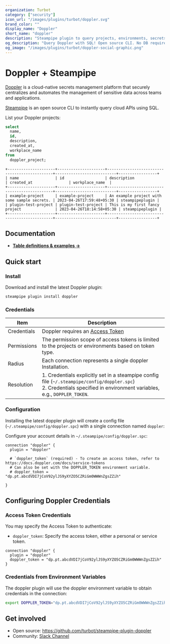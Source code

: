 ```yaml
---
organization: Turbot
category: ["security"]
icon_url: "/images/plugins/turbot/doppler.svg"
brand_color: ""
display_name: "Doppler"
short_name: "doppler"
description: "Steampipe plugin to query projects, environments, secrets and more from Doppler."
og_description: "Query Doppler with SQL! Open source CLI. No DB required."
og_image: "/images/plugins/turbot/doppler-social-graphic.png"
---
```


# Doppler + Steampipe

[Doppler](https://www.doppler.com/) is a cloud-native secrets management platform that securely centralizes and automates the management of sensitive data across teams and applications.

[Steampipe](https://steampipe.io) is an open source CLI to instantly query cloud APIs using SQL.

List your Doppler projects:

```sql
select
  name,
  id,
  description,
  created_at,
  workplace_name
from
  doppler_project;
```

```
+---------------------+---------------------+----------------------------------------------+---------------------------+-----------------+
| name                | id                  | description                                  | created_at                | workplace_name  |
+---------------------+---------------------+----------------------------------------------+---------------------------+-----------------+
| example-project     | example-project     | An example project with some sample secrets. | 2023-04-26T17:59:48+05:30 | steampipeplugin |
| plugin-test-project | plugin-test-project | This is my first fancy project               | 2023-04-26T18:14:58+05:30 | steampipeplugin |
+---------------------+---------------------+----------------------------------------------+---------------------------+-----------------+
```

## Documentation

- **[Table definitions & examples →](/plugins/turbot/doppler/tables)**

## Quick start

### Install

Download and install the latest Doppler plugin:

```sh
steampipe plugin install doppler
```

### Credentials

| Item        | Description                                                                                                                                                                 |
| ----------- | --------------------------------------------------------------------------------------------------------------------------------------------------------------------------- |
| Credentials | Doppler requires an [Access Token](https://docs.doppler.com/reference/auth-token-formats)                                                                                   |
| Permissions | The permission scope of access tokens is limited to the projects or environments based on token type.                                                                       |
| Radius      | Each connection represents a single doppler Installation.                                                                                                                   |
| Resolution  | 1. Credentials explicitly set in a steampipe config file (`~/.steampipe/config/doppler.spc`)<br />2. Credentials specified in environment variables, e.g., `DOPPLER_TOKEN`. |

### Configuration

Installing the latest doppler plugin will create a config file (`~/.steampipe/config/doppler.spc`) with a single connection named `doppler`:

Configure your account details in `~/.steampipe/config/doppler.spc`:

```hcl
connection "doppler" {
  plugin = "doppler"

  # `doppler_token` (required) - To create an access token, refer to https://docs.doppler.com/docs/service-tokens
  # Can also be set with the DOPPLER_TOKEN environment variable.
  # doppler_token = "dp.pt.abcdVDI7jCoV92ylJS9yXYZO5CZRiGm0WWWnZgsZZih"

}
```

## Configuring Doppler Credentials

### Access Token Credentials

You may specify the Access Token to authenticate:

- `doppler_token`: Specify the access token, either a personal or service token.

```hcl
connection "doppler" {
  plugin = "doppler"
  doppler_token = "dp.pt.abcdVDI7jCoV92ylJS9yXYZO5CZRiGm0WWWnZgsZZih"
}
```

### Credentials from Environment Variables

The doppler plugin will use the doppler environment variable to obtain credentials in the connection:

```sh
export DOPPLER_TOKEN="dp.pt.abcdVDI7jCoV92ylJS9yXYZO5CZRiGm0WWWnZgsZZih"
```

## Get involved

- Open source: https://github.com/turbot/steampipe-plugin-doppler
- Community: [Slack Channel](https://steampipe.io/community/join)
